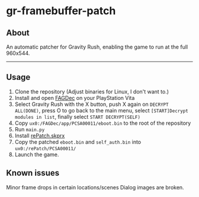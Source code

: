 # gr-framebuffer-patch
## About

An automatic patcher for Gravity Rush, enabling the game to run at the full 960x544.

---

## Usage
1. Clone the repository (Adjust binaries for Linux, I don't want to.)
2. Install and open [FAGDec](https://github.com/CelesteBlue-dev/PSVita-RE-tools/tree/master/FAGDec) on your PlayStation Vita
3. Select Gravity Rush with the X button, push X again on `DECRYPT ALL(DONE)`, press O to go back to the main menu, select `[START]Decrypt modules in list`, finally select `START DECRYPT(SELF)`
4. Copy `ux0:/FAGDec/app/PCSA00011/eboot.bin` to the root of the repository
5. Run `main.py`
6. Install [rePatch.skprx](https://github.com/dots-tb/rePatch-reDux0/releases/tag/3.0)
7. Copy the patched `eboot.bin` and `self_auth.bin` into `ux0:/rePatch/PCSA00011/`
8. Launch the game.

## Known issues
Minor frame drops in certain locations/scenes
Dialog images are broken.